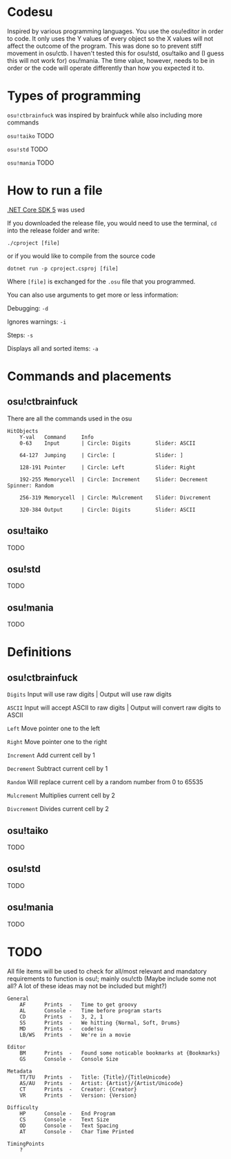 # Codesu

Inspired by various programming languages. You use the osu!editor in order to code. It only uses the Y values of every object so the X values will not affect the outcome of the program. This was done so to prevent stiff movement in osu!ctb. I haven't tested this for osu!std, osu!taiko and (I guess this will not work for) osu!mania. The time value, however, needs to be in order or the code will operate differently than how you expected it to.

# Types of programming

`osu!ctbrainfuck` was inspired by brainfuck while also including more commands

`osu!taiko` TODO

`osu!std` TODO

`osu!mania` TODO

# How to run a file

[.NET Core SDK 5](https://dotnet.microsoft.com/download/dotnet/5.0) was used

If you downloaded the release file, you would need to use the terminal, `cd` into the release folder and write:

`./cproject [file]`

or if you would like to compile from the source code

`dotnet run -p cproject.csproj [file]`

Where `[file]` is exchanged for the `.osu` file that you programmed.

You can also use arguments to get more or less information:

Debugging: `-d`

Ignores warnings: `-i`

Steps: `-s`

Displays all and sorted items: `-a`

# Commands and placements

## osu!ctbrainfuck

There are all the commands used in the osu

    HitObjects
        Y-val   Command     Info
        0-63    Input       | Circle: Digits        Slider: ASCII

        64-127  Jumping     | Circle: [             Slider: ]

        128-191 Pointer     | Circle: Left          Slider: Right

        192-255 Memorycell  | Circle: Increment     Slider: Decrement   Spinner: Random

        256-319 Memorycell  | Circle: Mulcrement    Slider: Divcrement

        320-384 Output      | Circle: Digits        Slider: ASCII

## osu!taiko

TODO

## osu!std

TODO

## osu!mania

TODO

# Definitions

## osu!ctbrainfuck

`Digits`      Input will use raw digits               |   Output will use raw digits

`ASCII`       Input will accept ASCII to raw digits   |   Output will convert raw digits to ASCII

`Left`        Move pointer one to the left

`Right`       Move pointer one to the right

`Increment`   Add current cell by 1

`Decrement`   Subtract current cell by 1

`Random`      Will replace current cell by a random number from 0 to 65535

`Mulcrement`  Multiplies current cell by 2

`Divcrement`  Divides current cell by 2

## osu!taiko

TODO

## osu!std

TODO

## osu!mania

TODO

# TODO

All file items will be used to check for all/most relevant and mandatory requirements to function is osu!; mainly osu!ctb (Maybe include some not all? A lot of these ideas may not be included but might?)

    General
        AF      Prints  -   Time to get groovy
        AL      Console -   Time before program starts
        CD      Prints  -   3, 2, 1
        SS      Prints  -   We hitting {Normal, Soft, Drums}
        MD      Prints  -   code!su
        LB/WS   Prints  -   We're in a movie

    Editor
        BM      Prints  -   Found some noticable bookmarks at {Bookmarks}
        GS      Console -   Console Size

    Metadata
        TT/TU   Prints  -   Title: {Title}/{TitleUnicode}
        AS/AU   Prints  -   Artist: {Artist}/{Artist/Unicode}
        CT      Prints  -   Creator: {Creator}
        VR      Prints  -   Version: {Version}

    Difficulty
        HP      Console -   End Program
        CS      Console -   Text Size
        OD      Console -   Text Spacing
        AT      Console -   Char Time Printed

    TimingPoints
        ?

